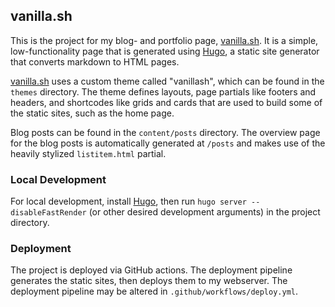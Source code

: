 ## vanilla.sh

This is the project for my blog- and portfolio page, [vanilla.sh](https://vanilla.sh). It is a simple, low-functionality 
page that is generated using [Hugo](https://gohugo.io/), a static site generator that converts markdown to 
HTML pages. 

[vanilla.sh](https://vanilla.sh) uses a custom theme called "vanillash", which can be found in the `themes` directory. 
The theme defines layouts, page partials like footers and headers, and shortcodes like grids and cards that are 
used to build some of the static sites, such as the home page.

Blog posts can be found in the `content/posts` directory. The overview page for the blog posts is automatically 
generated at `/posts` and makes use of the heavily stylized `listitem.html` partial.


### Local Development
For local development, install [Hugo](https://gohugo.io/), then run `hugo server --disableFastRender` (or other desired 
development arguments) in the project directory.

### Deployment
The project is deployed via GitHub actions. The deployment pipeline generates the static sites, then deploys them 
to my webserver. The deployment pipeline may be altered in `.github/workflows/deploy.yml`.
